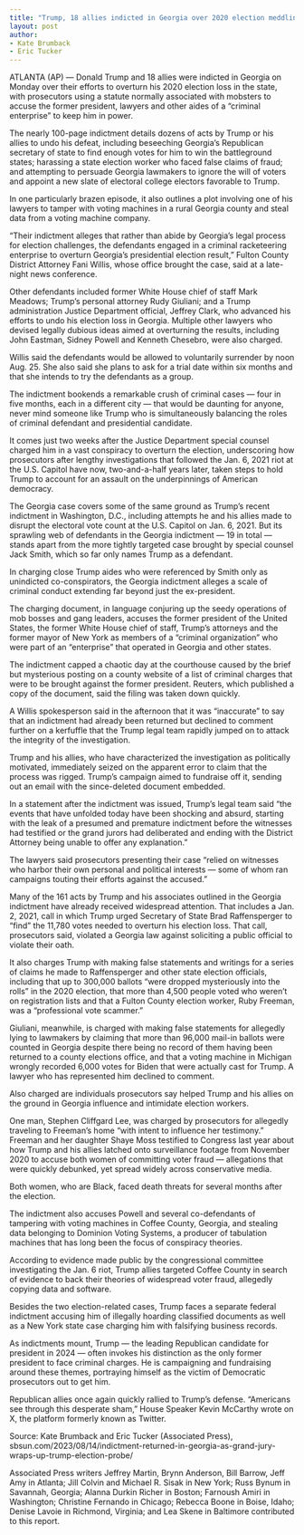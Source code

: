 ```yaml
---
title: "Trump, 18 allies indicted in Georgia over 2020 election meddling, the 4th criminal case against him"
layout: post
author:
- Kate Brumback
- Eric Tucker
---
```


ATLANTA (AP) — Donald Trump and 18 allies were indicted in Georgia on Monday over their efforts to overturn his 2020 election loss in the state, with prosecutors using a statute normally associated with mobsters to accuse the former president, lawyers and other aides of a “criminal enterprise” to keep him in power.

The nearly 100-page indictment details dozens of acts by Trump or his allies to undo his defeat, including beseeching Georgia’s Republican secretary of state to find enough votes for him to win the battleground states; harassing a state election worker who faced false claims of fraud; and attempting to persuade Georgia lawmakers to ignore the will of voters and appoint a new slate of electoral college electors favorable to Trump.

In one particularly brazen episode, it also outlines a plot involving one of his lawyers to tamper with voting machines in a rural Georgia county and steal data from a voting machine company.

“Their indictment alleges that rather than abide by Georgia’s legal process for election challenges, the defendants engaged in a criminal racketeering enterprise to overturn Georgia’s presidential election result,” Fulton County District Attorney Fani Willis, whose office brought the case, said at a late-night news conference.

Other defendants included former White House chief of staff Mark Meadows; Trump’s personal attorney Rudy Giuliani; and a Trump administration Justice Department official, Jeffrey Clark, who advanced his efforts to undo his election loss in Georgia. Multiple other lawyers who devised legally dubious ideas aimed at overturning the results, including John Eastman, Sidney Powell and Kenneth Chesebro, were also charged.

Willis said the defendants would be allowed to voluntarily surrender by noon Aug. 25. She also said she plans to ask for a trial date within six months and that she intends to try the defendants as a group.

The indictment bookends a remarkable crush of criminal cases — four in five months, each in a different city — that would be daunting for anyone, never mind someone like Trump who is simultaneously balancing the roles of criminal defendant and presidential candidate.

It comes just two weeks after the Justice Department special counsel charged him in a vast conspiracy to overturn the election, underscoring how prosecutors after lengthy investigations that followed the Jan. 6, 2021 riot at the U.S. Capitol have now, two-and-a-half years later, taken steps to hold Trump to account for an assault on the underpinnings of American democracy.

The Georgia case covers some of the same ground as Trump’s recent indictment in Washington, D.C., including attempts he and his allies made to disrupt the electoral vote count at the U.S. Capitol on Jan. 6, 2021. But its sprawling web of defendants in the Georgia indictment — 19 in total — stands apart from the more tightly targeted case brought by special counsel Jack Smith, which so far only names Trump as a defendant.

In charging close Trump aides who were referenced by Smith only as unindicted co-conspirators, the Georgia indictment alleges a scale of criminal conduct extending far beyond just the ex-president.

The charging document, in language conjuring up the seedy operations of mob bosses and gang leaders, accuses the former president of the United States, the former White House chief of staff, Trump’s attorneys and the former mayor of New York as members of a “criminal organization” who were part of an “enterprise” that operated in Georgia and other states.

The indictment capped a chaotic day at the courthouse caused by the brief but mysterious posting on a county website of a list of criminal charges that were to be brought against the former president. Reuters, which published a copy of the document, said the filing was taken down quickly.

A Willis spokesperson said in the afternoon that it was “inaccurate” to say that an indictment had already been returned but declined to comment further on a kerfuffle that the Trump legal team rapidly jumped on to attack the integrity of the investigation.

Trump and his allies, who have characterized the investigation as politically motivated, immediately seized on the apparent error to claim that the process was rigged. Trump’s campaign aimed to fundraise off it, sending out an email with the since-deleted document embedded.

In a statement after the indictment was issued, Trump’s legal team said “the events that have unfolded today have been shocking and absurd, starting with the leak of a presumed and premature indictment before the witnesses had testified or the grand jurors had deliberated and ending with the District Attorney being unable to offer any explanation.”

The lawyers said prosecutors presenting their case “relied on witnesses who harbor their own personal and political interests — some of whom ran campaigns touting their efforts against the accused.”

Many of the 161 acts by Trump and his associates outlined in the Georgia indictment have already received widespread attention. That includes a Jan. 2, 2021, call in which Trump urged Secretary of State Brad Raffensperger to “find” the 11,780 votes needed to overturn his election loss. That call, prosecutors said, violated a Georgia law against soliciting a public official to violate their oath.

It also charges Trump with making false statements and writings for a series of claims he made to Raffensperger and other state election officials, including that up to 300,000 ballots “were dropped mysteriously into the rolls” in the 2020 election, that more than 4,500 people voted who weren’t on registration lists and that a Fulton County election worker, Ruby Freeman, was a “professional vote scammer.”

Giuliani, meanwhile, is charged with making false statements for allegedly lying to lawmakers by claiming that more than 96,000 mail-in ballots were counted in Georgia despite there being no record of them having been returned to a county elections office, and that a voting machine in Michigan wrongly recorded 6,000 votes for Biden that were actually cast for Trump. A lawyer who has represented him declined to comment.

Also charged are individuals prosecutors say helped Trump and his allies on the ground in Georgia influence and intimidate election workers.

One man, Stephen Cliffgard Lee, was charged by prosecutors for allegedly traveling to Freeman’s home “with intent to influence her testimony.” Freeman and her daughter Shaye Moss testified to Congress last year about how Trump and his allies latched onto surveillance footage from November 2020 to accuse both women of committing voter fraud — allegations that were quickly debunked, yet spread widely across conservative media.

Both women, who are Black, faced death threats for several months after the election.

The indictment also accuses Powell and several co-defendants of tampering with voting machines in Coffee County, Georgia, and stealing data belonging to Dominion Voting Systems, a producer of tabulation machines that has long been the focus of conspiracy theories.

According to evidence made public by the congressional committee investigating the Jan. 6 riot, Trump allies targeted Coffee County in search of evidence to back their theories of widespread voter fraud, allegedly copying data and software.

Besides the two election-related cases, Trump faces a separate federal indictment accusing him of illegally hoarding classified documents as well as a New York state case charging him with falsifying business records.

As indictments mount, Trump — the leading Republican candidate for president in 2024 — often invokes his distinction as the only former president to face criminal charges. He is campaigning and fundraising around these themes, portraying himself as the victim of Democratic prosecutors out to get him.

Republican allies once again quickly rallied to Trump’s defense. “Americans see through this desperate sham,” House Speaker Kevin McCarthy wrote on X, the platform formerly known as Twitter.

Source: Kate Brumback and Eric Tucker (Associated Press), sbsun.com/2023/08/14/indictment-returned-in-georgia-as-grand-jury-wraps-up-trump-election-probe/

Associated Press writers Jeffrey Martin, Brynn Anderson, Bill Barrow, Jeff Amy in Atlanta; Jill Colvin and Michael R. Sisak in New York; Russ Bynum in Savannah, Georgia; Alanna Durkin Richer in Boston; Farnoush Amiri in Washington; Christine Fernando in Chicago; Rebecca Boone in Boise, Idaho; Denise Lavoie in Richmond, Virginia; and Lea Skene in Baltimore contributed to this report.
